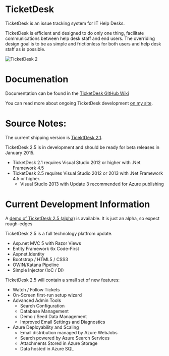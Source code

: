 TicketDesk
==========
TicketDesk is an issue tracking system for IT Help Desks.

TicketDesk is efficient and designed to do only one thing, facilitate communications between help desk staff and end users. The overriding design goal is to be as simple and frictionless for both users and help desk staff as is possible.

<img src="http://download.codeplex.com/download?ProjectName=TicketDesk&DownloadId=193983" title="TicketDesk 2"  />

Documenation
===========
Documentation can be found in the [TicketDesk GitHub Wiki](https://github.com/StephenRedd/TicketDesk/wiki)

You can read more about ongoing TicketDesk development [on my site](http://www.reddnet.net/ticketdesk/).

Source Notes:
===========

The current shipping version is [TicektDesk 2.1]("https://github.com/StephenRedd/TicketDesk/releases/tag/td2-v2.1.2"). 

TicketDesk 2.5 is in development and should be ready for beta releases in January 2015.

- TicketDesk 2.1 requires Visual Studio 2012 or higher with .Net Framework 4.5 
- TicketDesk 2.5 requires Visual Studio 2012 or 2013 with .Net Framework 4.5 or higher.
  - Visual Studio 2013 with Update 3 recommended for Azure publishing

Current Development Information
===========

A [demo of TicketDesk 2.5 (alpha)]("http://ticketdesk2.azurewebsites.net/") is available. It is just an alpha, so expect rough-edges

TicketDesk 2.5 is a full technology platfrom update. 

 - Asp.net MVC 5 with Razor Views
 - Entity Framework 6x Code-First
 - Aspnet.Identity
 - Bootstrap / HTML5 / CSS3
 - OWIN/Katana Pipeline
 - Simple Injector (IoC / DI)

TicketDesk 2.5 will contain a small set of new features:

 - Watch / Follow Tickets
 - On-Screen first-run setup wizard
 - Advanced Admin Tools
   - Search Configuration
   - Database Management
   - Demo / Seed Data Management
   - Improved Email Settings and Diagnostics
 - Azure Deployability and Scaling
   - Email distribution managed by Azure WebJobs
   - Search powered by Azure Search Services
   - Attachments Stored in Azure Storage
   - Data hosted in Azure SQL


